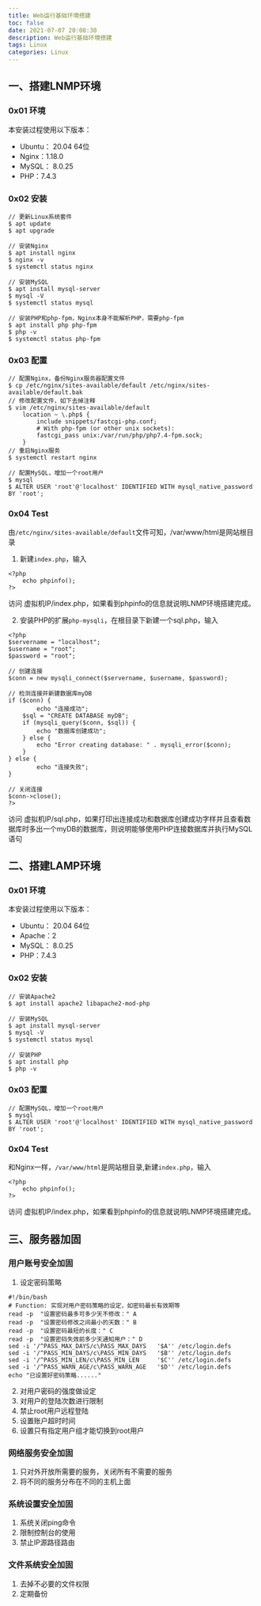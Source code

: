 ```yaml
---
title: Web运行基础环境搭建
toc: false
date: 2021-07-07 20:08:30
description: Web运行基础环境搭建
tags: Linux
categories: Linux
---
```


## 一、搭建LNMP环境

### 0x01 环境

本安装过程使用以下版本：

* Ubuntu： 20.04 64位
* Nginx：1.18.0
* MySQL： 8.0.25
* PHP：7.4.3

### 0x02 安装

```
// 更新Linux系统套件
$ apt update
$ apt upgrade

// 安装Nginx
$ apt install nginx
$ nginx -v
$ systemctl status nginx

// 安装MySQL
$ apt install mysql-server
$ mysql -V
$ systemctl status mysql

// 安装PHP和php-fpm，Nginx本身不能解析PHP，需要php-fpm
$ apt install php php-fpm
$ php -v
$ systemctl status php-fpm
```

### 0x03 配置

```
// 配置Nginx，备份Nginx服务器配置文件
$ cp /etc/nginx/sites-available/default /etc/nginx/sites-available/default.bak
// 修改配置文件，如下去掉注释
$ vim /etc/nginx/sites-available/default
	location ~ \.php$ {
  		include snippets/fastcgi-php.conf;
   		# With php-fpm (or other unix sockets):
    	fastcgi_pass unix:/var/run/php/php7.4-fpm.sock;
    }
// 重启Nginx服务
$ systemctl restart nginx

// 配置MySQL，增加一个root用户
$ mysql
$ ALTER USER 'root'@'localhost' IDENTIFIED WITH mysql_native_password BY 'root';
```

### 0x04 Test

由`/etc/nginx/sites-available/default`文件可知，/var/www/html是网站根目录

1. 新建`index.php`，输入

```
<?php
	echo phpinfo();
?>
```

访问 虚拟机IP/index.php，如果看到phpinfo的信息就说明LNMP环境搭建完成。

2. 安装PHP的扩展`php-mysqli`，在根目录下新建一个sql.php，输入

```
<?php
$servername = "localhost";
$username = "root";
$password = "root";

// 创建连接
$conn = new mysqli_connect($servername, $username, $password);

// 检测连接并新建数据库myDB
if ($conn) {
		echo "连接成功";
    $sql = "CREATE DATABASE myDB";
    if (mysqli_query($conn, $sql)) {
        echo "数据库创建成功";
    } else {
        echo "Error creating database: " . mysqli_error($conn);
    }
} else {
		echo "连接失败";
}

// 关闭连接
$conn->close();
?>
```

访问 虚拟机IP/sql.php，如果打印出连接成功和数据库创建成功字样并且查看数据库时多出一个myDB的数据库，则说明能够使用PHP连接数据库并执行MySQL语句

## 二、搭建LAMP环境

### 0x01 环境

本安装过程使用以下版本：

* Ubuntu： 20.04 64位
* Apache：2
* MySQL： 8.0.25
* PHP：7.4.3

### 0x02 安装

```
// 安装Apache2
$ apt install apache2 libapache2-mod-php

// 安装MySQL
$ apt install mysql-server
$ mysql -V
$ systemctl status mysql

// 安装PHP
$ apt install php
$ php -v
```

### 0x03 配置

```
// 配置MySQL，增加一个root用户
$ mysql
$ ALTER USER 'root'@'localhost' IDENTIFIED WITH mysql_native_password BY 'root';
```

### 0x04 Test

和Nginx一样，`/var/www/html`是网站根目录,新建`index.php`，输入

```
<?php
	echo phpinfo();
?>
```

访问 虚拟机IP/index.php，如果看到phpinfo的信息就说明LNMP环境搭建完成。

## 三、服务器加固

### 用户账号安全加固

1. 设定密码策略

```
#!/bin/bash
# Function: 实现对用户密码策略的设定，如密码最长有效期等
read -p  "设置密码最多可多少天不修改：" A
read -p  "设置密码修改之间最小的天数：" B
read -p  "设置密码最短的长度：" C
read -p  "设置密码失效前多少天通知用户：" D
sed -i '/^PASS_MAX_DAYS/c\PASS_MAX_DAYS   '$A'' /etc/login.defs
sed -i '/^PASS_MIN_DAYS/c\PASS_MIN_DAYS   '$B'' /etc/login.defs
sed -i '/^PASS_MIN_LEN/c\PASS_MIN_LEN     '$C'' /etc/login.defs
sed -i '/^PASS_WARN_AGE/c\PASS_WARN_AGE   '$D'' /etc/login.defs
echo "已设置好密码策略......"
```

2. 对用户密码的强度做设定
3. 对用户的登陆次数进行限制
4. 禁止root用户远程登陆
5. 设置账户超时时间
6. 设置只有指定用户组才能切换到root用户

### 网络服务安全加固

1. 只对外开放所需要的服务，关闭所有不需要的服务
2. 将不同的服务分布在不同的主机上面

### 系统设置安全加固

1. 系统关闭ping命令
2. 限制控制台的使用
3. 禁止IP源路径路由

### 文件系统安全加固

1. 去掉不必要的文件权限
2. 定期备份
